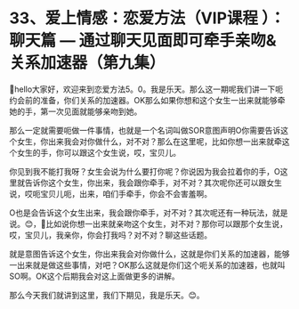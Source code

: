 # 33、爱上情感：恋爱方法（VIP课程 ）：聊天篇 — 通过聊天见面即可牵手亲吻&关系加速器（第九集）

🎼hello大家好，欢迎来到恋爱方法5。0。我是乐天。那么这一期呢我们讲一下呃约会前的准备，你们关系的加速器。OK那么如果你想和这个女生一出来就能够牵她的手，第一次见面就能够亲吻到她。

那么一定就需要呃做一件事情，也就是一个名词叫做SOR意图声明O你需要告诉这个女生，你出来我会对你做什么，对不对？那么在这里呢，比如你想一出来就牵这个女生的手，你可以跟这个女生说，哎，宝贝儿。

你见到我不能打我呀？女生会说为什么要打你呢？你说因为我会拉着你的手，O这里就告诉你这个女生，你出来，我会跟你牵手，对不对？其次呢你还可以跟女生说，哎呃宝贝儿呃，出来，咱们手牵手，你会不会害羞啊。

O也是会告诉这个女生出来，我会跟你牵手，对不对？其次呢还有一种玩法，就是说。😊，🎼比如说你想一出来就亲吻这个女生，对不对？那你可以跟那个女生说，哎，宝贝儿，我亲你，你会打我吗？对不对？聊这些话题。

就是意图告诉这个女生，你出来我会对你做什么，这就是你们关系的加速器，能够一出来就是做这些事情，对吧？OK那么这就是你们这个呃关系的加速器，也就叫SO啊。OK这个后期我会对这上面做更多的讲解。

那么今天我们就讲到这里，我们下期见，我是乐天。😊。
